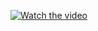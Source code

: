 [![Watch the video](../doc/images/Parte_Todo_montaje.PNG)]([https://youtu.be/vt5fpE0bzSY](https://youtu.be/NsltNeztmXQ))
